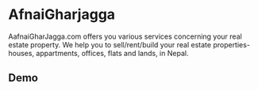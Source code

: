# AfnaiGharjagga
AafnaiGharJagga.com offers you various services concerning your real estate property. We help you to sell/rent/build your real estate properties- houses, appartments, offices, flats and lands, in Nepal.

## Demo

